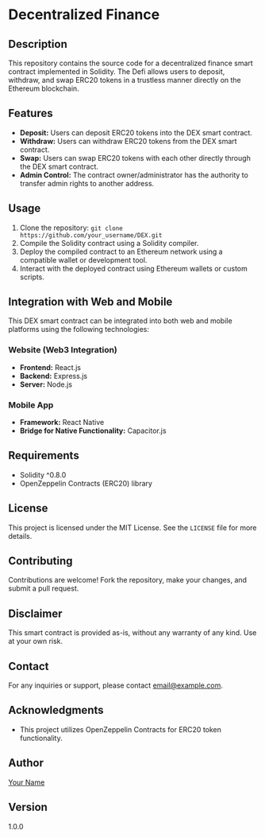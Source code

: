 # Decentralized Finance

## Description

This repository contains the source code for a decentralized finance smart contract implemented in Solidity. The Defi allows users to deposit, withdraw, and swap ERC20 tokens in a trustless manner directly on the Ethereum blockchain.

## Features

- **Deposit:** Users can deposit ERC20 tokens into the DEX smart contract.
- **Withdraw:** Users can withdraw ERC20 tokens from the DEX smart contract.
- **Swap:** Users can swap ERC20 tokens with each other directly through the DEX smart contract.
- **Admin Control:** The contract owner/administrator has the authority to transfer admin rights to another address.

## Usage

1. Clone the repository: `git clone https://github.com/your_username/DEX.git`
2. Compile the Solidity contract using a Solidity compiler.
3. Deploy the compiled contract to an Ethereum network using a compatible wallet or development tool.
4. Interact with the deployed contract using Ethereum wallets or custom scripts.

## Integration with Web and Mobile

This DEX smart contract can be integrated into both web and mobile platforms using the following technologies:

### Website (Web3 Integration)

- **Frontend:** React.js
- **Backend:** Express.js
- **Server:** Node.js

### Mobile App

- **Framework:** React Native
- **Bridge for Native Functionality:** Capacitor.js

## Requirements

- Solidity ^0.8.0
- OpenZeppelin Contracts (ERC20) library

## License

This project is licensed under the MIT License. See the `LICENSE` file for more details.

## Contributing

Contributions are welcome! Fork the repository, make your changes, and submit a pull request.

## Disclaimer

This smart contract is provided as-is, without any warranty of any kind. Use at your own risk.

## Contact

For any inquiries or support, please contact [email@example.com](mailto:email@example.com).

## Acknowledgments

- This project utilizes OpenZeppelin Contracts for ERC20 token functionality.

## Author

[Your Name](https://github.com/your_username)

## Version

1.0.0
